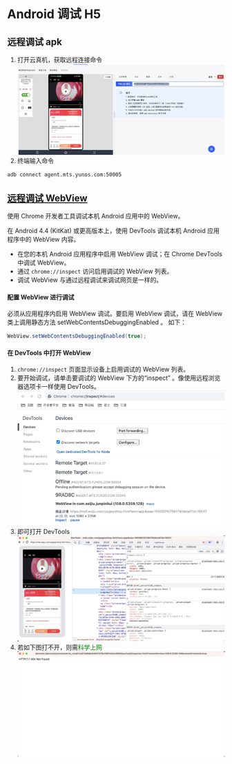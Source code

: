 # Android 调试 H5

## 远程调试 apk

1. 打开云真机，获取远程连接命令
   ![](./assets/android_adb.jpg)
2. 终端输入命令

```bash
adb connect agent.mts.yunos.com:50005
```

## [远程调试 WebView](https://developer.chrome.com/docs/devtools/remote-debugging/webviews/#configure_webviews_for_debugging)

使用 Chrome 开发者工具调试本机 Android 应用中的 WebView。

在 Android 4.4 (KitKat) 或更高版本上，使用 DevTools 调试本机 Android 应用程序中的 WebView 内容。

- 在您的本机 Android 应用程序中启用 WebView 调试；在 Chrome DevTools 中调试 WebView。
- 通过 `chrome://inspect` 访问启用调试的 WebView 列表。
- 调试 WebView 与通过远程调试来调试网页是一样的。

#### 配置 WebView 进行调试

必须从应用程序内启用 WebView 调试。要启用 WebView 调试，请在 WebView 类上调用静态方法 setWebContentsDebuggingEnabled 。
如下：

```java
WebView.setWebContentsDebuggingEnabled(true);
```

#### 在 DevTools 中打开 WebView

1. `chrome://inspect` 页面显示设备上启用调试的 WebView 列表。
2. 要开始调试，请单击要调试的 WebView 下方的“inspect” 。像使用远程浏览器选项卡一样使用 DevTools。
   ![](./assets/chrome1.jpg)
3. 即可打开 DevTools
   ![](./assets/chrome2.jpg)
4. 若如下图打不开，则需<font color="green">科学上网<font>
   ![](./assets/chrome3.jpg)
